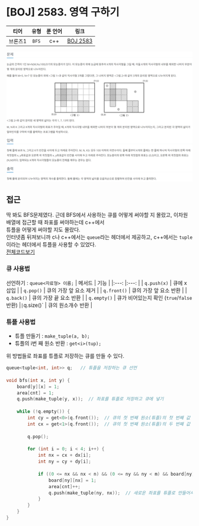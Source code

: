 # [BOJ] 2583. 영역 구하기
| 티어 | 유형 | 푼 언어 | 링크 |
| :-: | :-: | :-: | :-: |
|브론즈1|`BFS`|c++|[BOJ 2583](https://www.acmicpc.net/problem/2583)|

![alt text](image.png)

## 접근
딱 봐도 BFS문제였다. 근데 BFS에서 사용하는 큐를 어떻게 써야할 지 몰랐고, 이차원 배열에 접근할 때 좌표를 써야하는데 c++에서    
튜플을 어떻게 써야할 지도 몰랐다.    
인터넷좀 뒤져보니까 c나 c++에서는 `queue`라는 헤더에서 제공하고, c++에서는 `tuple`이라는 헤더에서 튜플을 사용할 수 있었다.   
[전체코드보기](2583.cpp)   
### 큐 사용법
선언하기 : `queue<자료형> 이름;`
| 메서드      | 기능          |
|:---:        |:---:            |
| `q.push(x)`   | 큐에 x 삽입    |
| `q.pop()`    | 큐의 가장 앞 요소 제거 |
| `q.front()`  | 큐의 가장 앞 요소 반환 |
| `q.back()`   | 큐의 가장 끝 요소 반환 |
| `q.empty()`  | 큐가 비어있는지 확인 (`true`/`false` 반환) |`
| `q.size()`   | 큐의 원소개수 반환 |

### 튜플 사용법
- 튜플 만들기 : `make_tuple(a, b);`   
- 튜플의 i번 째 원소 반환 : `get<i>(tup);`

위 방법들로 좌표를 튜플로 저장하는 큐를 만들 수 있다.    

```cpp
queue<tuple<int, int>> q;   // 튜플을 저장하는 큐 선언

void bfs(int x, int y) {
    board[y][x] = 1;
    area[cnt] = 1;
    q.push(make_tuple(y, x));  // 좌표를 튜플로 저장하고 큐에 넣기

    while (!q.empty()) {
        int cy = get<0>(q.front());  // 큐의 첫 번째 원소(튜플)의 첫 번째 값 반환
        int cx = get<1>(q.front());  // 큐의 첫 번째 원소(튜플)의 두 번째 값 반환

        q.pop();

        for (int i = 0; i < 4; i++) {
            int nx = cx + dx[i];
            int ny = cy + dy[i];

            if ((0 <= nx && nx < n) && (0 <= ny && ny < m) && board[ny][nx] != 1) {
                board[ny][nx] = 1;
                area[cnt]++;
                q.push(make_tuple(ny, nx));  // 새로운 좌표를 튜플로 만들어서 넣기
            }
        }
    }
}
```
